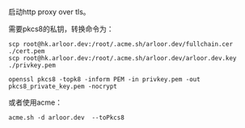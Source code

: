 启动http proxy over tls。

需要pkcs8的私钥，转换命令为：

```shell
scp root@hk.arloor.dev:/root/.acme.sh/arloor.dev/fullchain.cer ./cert.pem
scp root@hk.arloor.dev:/root/.acme.sh/arloor.dev/arloor.dev.key ./privkey.pem
```

```shell
openssl pkcs8 -topk8 -inform PEM -in privkey.pem -out pkcs8_private_key.pem -nocrypt
```

或者使用acme：

```shell
acme.sh -d arloor.dev  --toPkcs8
```